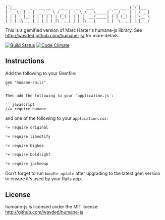      _                                                      _ _ 
    | |__  _   _ _ __ ___   __ _ _ __   ___       _ __ __ _(_) |___ 
    | '_ \| | | | '_ ` _ \ / _` | '_ \ / _ \_____| '__/ _` | | / __|
    | | | | |_| | | | | | | (_| | | | |  __/_____| | | (_| | | \__ \
    |_| |_|\__,_|_| |_| |_|\__,_|_| |_|\___|     |_|  \__,_|_|_|___/

This is a gemified version of Marc Harter's humane-js library. See http://wavded.github.com/humane-js/ for more details.

[![Build Status](https://secure.travis-ci.org/harrigan/humane-rails.png)](http://travis-ci.org/harrigan/humane-rails)
[![Code Climate](https://codeclimate.com/badge.png)](https://codeclimate.com/github/harrigan/humane-rails)

## Instructions

Add the following to your Gemfile:

```
gem "humane-rails"
``

Then add the following to your `application.js`:

```javascript
//= require humane
```

and one of the following to your `application.css`:

```css
*= require original
```

```css
*= require libnotify
```

```css
*= require bigbox
```

```css
*= require boldlight
```

```css
*= require jackedup
```

Don't forget to run `bundle update` after upgrading to the latest gem version to ensure it's used by your Rails app.

## License

humane-js is licensed under the MIT license: http://github.com/wavded/humane-js
